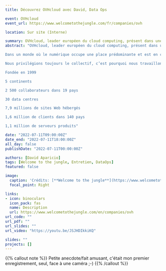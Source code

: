 ```yaml
---
title: Découvrez OVHcloud avec David, Data Ops

event: OVHcloud
event_url: https://www.welcometothejungle.com/fr/companies/ovh

location: Sur site (Interne)

summary: OVHcloud, leader européen du cloud computing, présent dans une quinzaine de pays et de clients dans une centaine, fournit des solutions d’hébergement et de cloud sécurisées, fiables et accessibles.
abstract: "OVHcloud, leader européen du cloud computing, présent dans une quinzaine de pays et de clients dans une centaine, fournit des solutions d’hébergement et de cloud sécurisées, fiables et accessibles.

Dans un monde où le numérique occupe une place prédominante et est en constante évolution, nous estimons, chez OVHcloud, que l’avenir réside dans un écosystème cloud ouvert, qui permet aux utilisateurs de choisir pleinement la façon dont ils souhaitent gérer leurs données.

Nous privilégions toujours le collectif, c’est pourquoi nous travaillons de manière rapprochée avec et pour notre écosystème composé de nos clients, de nos partenaires, d’acteurs institutionnels et bien évidemment de nos collaborateurs.

Fondée en 1999

5 continents

2 500 collaborateurs dans 19 pays

30 data centres

7,9 millions de sites Web hébergés

1,6 million de clients dans 140 pays

1,1 million de serveurs produits"

date: "2022-07-11T09:00:00Z"
date_end: "2022-07-11T18:00:00Z"
all_day: false
publishDate: "2022-07-11T00:00:00Z"

authors: [David Aparicio]
tags: [Welcome to the jungle, Entretien, DataOps]
featured: false

image:
  caption: 'Crédits: [**Welcome to the jungle**](https://www.welcometothejungle.com/fr/companies/ovh)'
  focal_point: Right

links:
- icon: binoculars
  icon_pack: fas
  name: Description
  url: https://www.welcometothejungle.com/en/companies/ovh
url_code: ""
url_pdf: ""
url_slides: ""
url_video: "https://youtu.be/JSJHDIkkiKQ"

slides: ""
projects: []
---
```


{{% callout note %}}
Petite anecdote/fait amusant, c'était mon premier enregistrement, seul, face à une caméra ;-)
{{% /callout %}}

